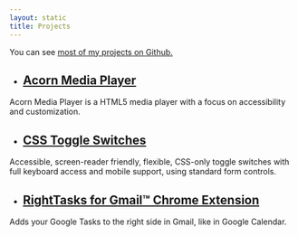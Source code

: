 ```yaml
---
layout: static
title: Projects
---
```


<div class="notice">
You can see <a href="https://github.com/ghinda">most of my projects on Github.</a>
</div>

* ## [Acorn Media Player](http://ghinda.net/acornmediaplayer/)
Acorn Media Player is a HTML5 media player with a focus on accessibility and customization.

* ## [CSS Toggle Switches](http://ghinda.net/css-toggle-switch/)
Accessible, screen-reader friendly, flexible, CSS-only toggle switches with full keyboard access and mobile support, using standard form controls.

* ## [RightTasks for Gmail™ Chrome Extension](https://chrome.google.com/webstore/detail/righttasks-for-gmail/hgniockidojcaaolfcbbkaaakbjdebpe)
Adds your Google Tasks to the right side in Gmail, like in Google Calendar.
